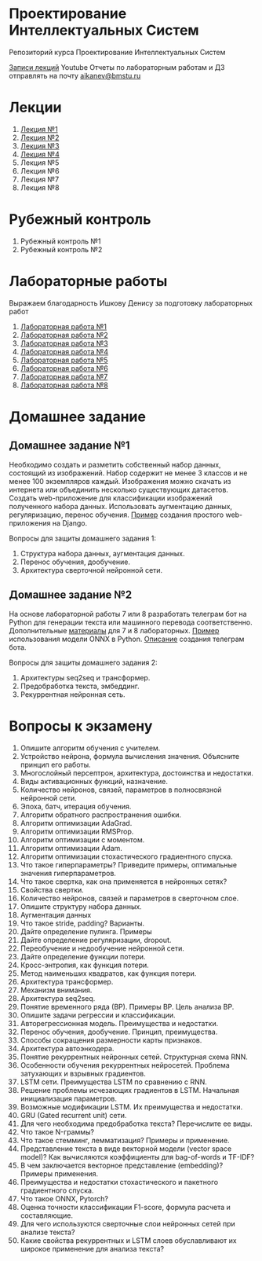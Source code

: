 # Проектирование Интеллектуальных Систем
Репозиторий курса Проектирование Интеллектуальных Систем

[Записи лекций](https://www.youtube.com/watch?v=07iFp7YcmOg&list=PLLELLTvDgUQ_d9eUj_3XVpAdGByuU37kT) Youtube
Отчеты по лабораторным работам и ДЗ отправлять на почту aikanev@bmstu.ru

# Лекции
1. [Лекция №1](https://github.com/iu5git/Deep-learning/blob/main/lectures/Лекция%201.%20Обучение%20с%20учителем.pdf)
2. [Лекция №2](https://github.com/iu5git/Deep-learning/blob/main/lectures/Lection_2_CNN.pdf)
3. [Лекция №3](https://github.com/iu5git/Deep-learning/blob/main/lectures/Lection_3_Data_Augmentation.pdf)
4. [Лекция №4](https://github.com/iu5git/Deep-learning/blob/main/lectures/Lection_3_Transfer_Learning.pdf)
5. Лекция №5
6. Лекция №6
7. Лекция №7
8. Лекция №8

# Рубежный контроль
1. Рубежный контроль №1
2. Рубежный контроль №2

# Лабораторные работы

Выражаем благодарность Ишкову Денису за подготовку лабораторных работ

1. [Лабораторная работа №1](https://github.com/iu5git/Deep-learning/blob/main/notebooks/Lab1.ipynb)
2. [Лабораторная работа №2](https://github.com/iu5git/Deep-learning/blob/main/notebooks/Lab2.ipynb)
3. [Лабораторная работа №3](https://github.com/iu5git/Deep-learning/blob/main/notebooks/Lab3.ipynb)
4. [Лабораторная работа №4](https://github.com/iu5git/Deep-learning/blob/main/notebooks/Lab4.ipynb)
5. [Лабораторная работа №5](https://github.com/iu5git/Deep-learning/blob/main/notebooks/Lab5.ipynb)
6. [Лабораторная работа №6](https://github.com/iu5git/Deep-learning/blob/main/notebooks/Lab6.ipynb)
7. [Лабораторная работа №7](https://github.com/iu5git/Deep-learning/blob/main/notebooks/Lab7.ipynb)
8. [Лабораторная работа №8](https://github.com/iu5git/Deep-learning/blob/main/notebooks/Lab8.ipynb)

# Домашнее задание

## Домашнее задание №1
Необходимо создать и разметить собственный набор данных, состоящий из изображений. Набор содержит не менее 3 классов и не менее 100 экземпляров каждый. Изображения можно скачать из интернета или объединить несколько существующих датасетов. Создать web-приложение для классификации изображений полученного набора данных. Использовать аугментацию данных, регуляризацию, перенос обучения.
[Пример](https://github.com/iu5team/iu5web-fall-2021/blob/main/tutorials/lab4/lab4_tutorial.md) создания простого web-приложения на Django.

Вопросы для защиты домашнего задания 1:
1.	Структура набора данных, аугментация данных.
2.	Перенос обучения, дообучение.
3.	Архитектура сверточной нейронной сети.

## Домашнее задание №2
На основе лабораторной работы 7 или 8 разработать телеграм бот на Python для генерации текста или машинного перевода соответственно.
Дополнительные [материалы](https://github.com/iu5git/Deep-learning/blob/main/notebooks/homework2.ipynb) для 7 и 8 лабораторных.
[Пример](https://colab.research.google.com/drive/1zXAzFs_7oZG9KXocWwBkwV9Pwa6lgyt7) использования модели ONNX в Python. 
[Описание](https://github.com/ugapanyuk/BKIT_2021/blob/main/pres/chatbot/bkit_telegram.pdf) создания телеграм бота.

Вопросы для защиты домашнего задания 2:
1.	Архитектуры seq2seq и трансформер.
2.	Предобработка текста, эмбеддинг.
3.	Рекуррентная нейронная сеть.

# Вопросы к экзамену
1.	Опишите алгоритм обучения с учителем.
2.	Устройство нейрона, формула вычисления значения. Объясните принцип его работы. 
3.	Многослойный персептрон, архитектура, достоинства и недостатки.
4.	Виды активационных функций, назначение.
5.	Количество нейронов, связей, параметров в полносвязной нейронной сети.
6.	Эпоха, батч, итерация обучения.
7.	Алгоритм обратного распространения ошибки.
8.	Алгоритм оптимизации AdaGrad.
9.	Алгоритм оптимизации RMSProp.
10.	Алгоритм оптимизации с моментом.
11.	Алгоритм оптимизации Adam.
12.	Алгоритм оптимизации стохастического градиентного спуска.
13.	Что такое гиперпараметры? Приведите примеры, оптимальные значения гиперпараметров.
14.	Что такое свертка, как она применяется в нейронных сетях?
15.	Свойства свертки.
16.	Количество нейронов, связей и параметров в сверточном слое.
17.	Опишите структуру набора данных.
18.	Аугментация данных
19.	Что такое stride, padding? Варианты.
20.	Дайте определение пулинга. Примеры
21.	Дайте определение регуляризации, dropout.
22.	Переобучение и недообучение нейронной сети.
23.	Дайте определение функции потери.
24.	Кросс-энтропия, как функция потери.
25.	Метод наименьших квадратов, как функция потери.
26.	Архитектура трансформер.
27.	Механизм внимания.
28.	Архитектура seq2seq.
29.	Понятие временного ряда (ВР). Примеры ВР. Цель анализа ВР. 
30.	Опишите задачи регрессии и классификации.
31.	Авторегрессионная модель. Преимущества и недостатки.
32.	Перенос обучения, дообучение. Принцип, преимущества.
33.	Способы сокращения размерности карты признаков.
34.	Архитектура автоэнкодера.
35.	Понятие рекуррентных нейронных сетей. Структурная схема RNN.
36.	Особенности обучения рекуррентных нейросетей. Проблема затухающих и взрывных градиентов.
37.	LSTM сети. Преимущества LSTM по сравнению с RNN. 
38.	Решение проблемы исчезающих градиентов в LSTM. Начальная инициализация параметров.
39.	Возможные модификации LSTM. Их преимущества и недостатки.
40.	GRU (Gated recurrent unit) сети.
41.	Для чего необходима предобработка текста? Перечислите ее виды. 
42.	Что такое N-граммы?
43.	Что такое стемминг, лемматизация? Примеры и применение. 
44.	Представление текста в виде векторной модели (vector space model)? Как вычисляются коэффициенты для bag-of-words и TF-IDF? 
45.	В чем заключается векторное представление (embedding)? Примеры применения.
46.	Преимущества и недостатки стохастического и пакетного градиентного спуска.
47.	Что такое ONNX, Pytorch?
48.	Оценка точности классификации F1-score, формула расчета и составляющие. 
49.	Для чего используются сверточные слои нейронных сетей при анализе текста? 
50.	Какие свойства рекуррентных и LSTM слоев обуславливают их широкое применение для анализа текста?
